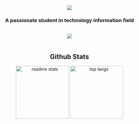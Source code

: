 <h1 align="center">
    <img src="https://readme-typing-svg.herokuapp.com/?font=Righteous&size=35&center=true&vCenter=true&width=500&height=70&duration=4000&lines=Hi+There!+👋;+I'm+Picessa+Kresna!;" />
</h1>

<h3 align="center">A passionate student in technology information field</h3>

<br/>
 
<div align="center"> 
  <a href="https://linkedin.com/in/picessakresna" target="_blank">
    <img src="https://img.shields.io/badge/LinkedIn-0077B5?style=for-the-badge&logo=linkedin&logoColor=white" target="_blank" />
  </a>
</div>

<br>
<h2 align="center">Github Stats</h2>
<div align=center>
  <img  height=172em align="center" src="https://github-readme-stats-salesp07.vercel.app/api?username=picessakresna&count_private=true&show_icons=true&theme=react&rank_icon=github&border_radius=10" alt="readme stats" />
  <img  height=172em align="center" src="https://github-readme-stats-salesp07.vercel.app/api/top-langs/?username=picessakresna&hide=HTML&langs_count=8&layout=compact&theme=react&border_radius=10&size_weight=0.5&count_weight=0.5&exclude_repo=github-readme-stats" alt="top langs" />
</div>

<br>
